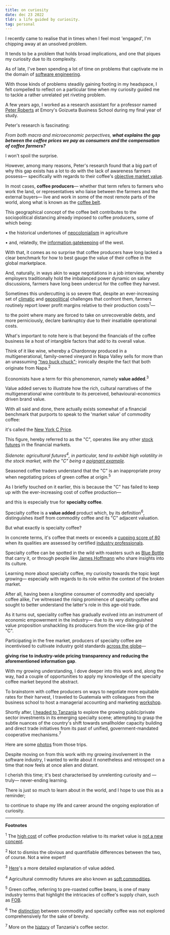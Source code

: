 ```yaml
---
title: on curiosity
date: dec 23 2022
tldr: a life guided by curiosity.
tag: personal
---
```


I recently came to realise that in times when I feel most 'engaged', I'm chipping away at an unsolved problem.

It tends to be a problem that holds broad implications, and one that piques my curiosity due to its complexity. 

As of late, I've been spending a lot of time on problems that captivate me in the domain of [software engineering](https://stackoverflow.com/questions/74831564/how-to-minimise-data-loss-when-migrating-a-high-traffic-dynamodb-table-in-order).

With those kinds of problems steadily gaining footing in my headspace, I felt compelled to reflect on a particular time when my curiosity guided me to tackle a rather unrelated yet riveting problem.

A few years ago, I worked as a research assistant for a professor named [Peter Roberts](https://goizueta.emory.edu/faculty/profiles/peter-roberts) at Emory's Goizueta Business School during my final year of study.

Peter's research is fascinating: 

*From both macro and microeconomic perpectives, **what explains the gap between the coffee prices we pay as consumers and the compensation of coffee farmers?***

I won't spoil the surprise. 

However, among many reasons, Peter's research found that a big part of why this gap exists has a lot to do with the lack of awareness farmers possess— specifically with regards to their coffee's [objective market value](https://youtu.be/Vw2FlVV3N3c?t=130). 

In most cases, **coffee producers**— whether that term refers to farmers who work the land, or representatives who liaise between the farmers and the external buyers— live and work in some of the most remote parts of the world, along what is known as the [coffee belt](https://en.wikipedia.org/wiki/Coffee_bean#/media/File:Bean_belt_(top_20_coffee_producers_2011).svg).

This geographical concept of the coffee belt contributes to the sociopolitical distancing already imposed to coffee producers, some of which being:

• the historical undertones of [neocolonialism](https://academic.oup.com/book/3156/chapter-abstract/144029491?redirectedFrom=fulltext) in agriculture

• and, relatedly, the [information gatekeeping](https://www.tandfonline.com/doi/abs/10.1080/23802014.2018.1557959) of the west.

With that, it comes as no surprise that coffee producers have long lacked a clear benchmark for how to best gauge the value of their coffee in the global marketplace.

And, naturally, in ways akin to wage negotiations in a job interview, whereby employers traditionally hold the imbalanced power dynamic on salary discussions, farmers have long been undercut for the coffee they harvest. 

Sometimes this undercutting is so severe that, despite an ever-increasing set of [climatic](https://sites.lsa.umich.edu/sustainablefoodsystems/2015/09/18/coffee-killer-tracking-la-roya-the-fungus-threatening-coffees-future/) and [geopolitical](https://intelligence.coffee/2022/03/fertiliser-prices-coffee-growing-conflict-ukraine/) challenges that confront them, farmers routinely report lower profit margins relative to their production costs<sup>1</sup>— 

to the point where many are forced to take on unrecoverable debts, and more perniciously, declare bankruptcy due to their insatiable operational costs.

What's important to note here is that beyond the financials of the coffee business lie a host of intangible factors that add to its overall value.

Think of it like wine, whereby a Chardonnay produced in a multigenerational, family-owned vineyard in Napa Valley sells for more than an unassuming ["two buck chuck"](https://en.wikipedia.org/wiki/Charles_Shaw_wine); ironically despite the fact that both originate from Napa.<sup>2</sup>

Economists have a term for this phenomenon, namely **value added**.<sup>3</sup> 

Value added serves to illustrate how the rich, cultural narratives of the multigenerational wine contribute to its perceived, behavioural-economics driven brand value. 

With all said and done, there actually exists somewhat of a financial benchmark that purports to speak to the 'market value' of commodity coffee: 

it's called the [New York C Price](https://ycharts.com/indicators/new_york_arabica_coffee_price).

This figure, hereby referred to as the "C", operates like any other [stock futures](https://seekingalpha.com/article/4437307-what-are-stock-market-futures) in the financial markets. 

*Sidenote: agricultural futures<sup>4</sup>, in particular, tend to exhibit high volatility in the stock market, with the "C" being a [poignant example](https://www.foodsecurityportal.org/).* 

Seasoned coffee traders understand that the "C" is an inappropriate proxy when negotiating prices of green coffee at origin.<sup>5</sup> 

As I briefly touched on it earlier, this is because the "C" has failed to keep up with the ever-increasing cost of coffee production— 

and this is especially true for **specialty coffee**. 

Specialty coffee is a **value added** product which, by its definition<sup>6</sup>, distinguishes itself from commodity coffee and its "C" adjacent valuation.

But what exactly is specialty coffee?

In concrete terms, it's coffee that meets or exceeds a [cupping score of 80](https://www.thirdwavecoffeeroasters.com/blogs/blog/what-is-speciality-coffee-and-how-is-it-graded) when its qualities are assessed by certified [industry professionals](https://www.coffeeinstitute.org/certification/people/q-graders). 

Specialty coffee can be spotted in the wild with roasters such as [Blue Bottle](https://bluebottlecoffee.com/us/eng/collection/single-origin) that carry it, or through people like [James Hoffmann](https://youtu.be/7SM2Jrot-ZM) who share insights into its culture.

Learning more about specialty coffee, my curiosity towards the topic kept growing— especially with regards to its role within the context of the broken market. 

After all, having been a longtime consumer of commodity and specialty coffee alike, I've witnessed the rising prominence of specialty coffee and sought to better understand the latter's role in this age-old trade.

As it turns out, speciality coffee has gradually evolved into an instrument of economic empowerment in the industry— due to its very distinguished value proposition unshackling its producers from the vice-like grip of the "C".

Participating in the free market, producers of specialty coffee are incentivised to cultivate industry gold standards [across the globe](https://allianceforcoffeeexcellence.org/brazil-2021/#1640023456252-075acb18-b088)— 

**giving rise to industry-wide pricing transparency and reducing the aforementioned information gap**. 

With my growing understanding, I dove deeper into this work and, along the way, had a couple of opportunities to apply my knowledge of the specialty coffee market beyond the abstract.

To brainstorm with coffee producers on ways to negotiate more equitable rates for their harvest, I traveled to Guatemala with  colleagues from the business school to host a managerial accounting and marketing [workshop](https://www.youtube.com/watch?v=41O5mTJ_tnU&t=15s).

Shortly after, [I headed to Tanzania](https://drive.google.com/file/d/13skTHbeOnTvYvPPq2eBlGeugpEM2kCSu/view?usp=sharing) to explore the growing public/private sector investments in its emerging specialty scene; attempting to grasp the subtle nuances of the country's shift towards smallholder capacity building and direct trade initiatives from its past of unified, government-mandated cooperative mechanisms.<sup>7</sup>

Here are some [photos](https://photos.app.goo.gl/phhvnWo5731pDw8J9) from those trips. 

Despite moving on from this work with my growing involvement in the software industry, I wanted to write about it nonetheless and retrospect on a time that now feels at once alien and distant.

I cherish this time; it's best characterised by unrelenting curiosity and —truly— never-ending learning.

There is just so much to learn about in the world, and I hope to use this as a reminder;
 
to continue to shape my life and career around the ongoing exploration of curiosity.  

<hr>

**Footnotes**

<sup>1</sup> The [high cost](https://dailycoffeenews.com/2019/05/30/the-cost-of-financially-sustainable-coffee-production-a-study-by-fair-trade-usa-and-cornell-university/) of coffee production relative to its market value is [not a new concept](http://www.ico.org/documents/cy2015-16/icc-117-6e-economic-sustainability.pdf?utm_source=ICO+Public+List&utm_campaign=1f5939c2cf-6th-Forum-Coffee-Sector-Finance-22Aug16-PR&utm_medium=email&utm_term=0_61b9999858-1f5939c2cf-246084033&mc_cid=1f5939c2cf). 

<sup>2</sup> Not to dismiss the obvious and quantifiable differences between the two, of course. Not a wine expert!

<sup>3</sup> [Here](https://www.investopedia.com/terms/v/valueadded.asp)'s a more detailed explanation of value added.

<sup>4</sup> Agricultural commodity futures are also known as [soft commodities](https://www.investopedia.com/terms/s/softcommodity.asp#:~:text=Understanding%20Soft%20Commodities&text=Due%20to%20the%20uncertainties%20of,more%20volatile%20than%20other%20futures.).

<sup>5</sup> Green coffee, referring to pre-roasted coffee beans, is one of many industry terms that highlight the intricacies of coffee's supply chain, such as [FOB](https://youtu.be/s_8-s8wqhx4?t=34).

<sup>6</sup> The [distinction](https://static1.squarespace.com/static/584f6bbef5e23149e5522201/t/61656536b3ef6570d80794cc/1634035009273/Attributes+Framework+Whitepaper+2021+-+Release+1.2+Reduced.pdf) between commodity and specialty coffee was not  explored comprehensively for the sake of brevity.

<sup>7</sup> More on the [history](https://web.archive.org/web/20090903224807/http://www.usaid.gov/stories/tanzania/cs_tanzania_coffee.html) of Tanzania's coffee sector.   